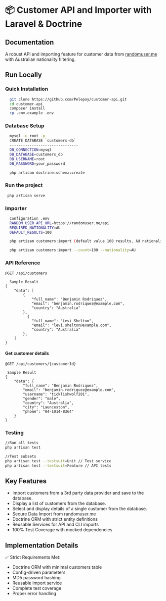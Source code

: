 # 📦 Customer API and Importer with Laravel & Doctrine
## Documentation

A robust API and importing feature for customer data from [randomuser.me](https://randomuser.me) with Australian nationality filtering.

## Run Locally

### Quick Installation

```bash
  git clone https://github.com/Pelepoy/customer-api.git
  cd customer-api
  composer install
  cp .env.example .env
```
### Database Setup
```bash
  mysql -u root -p
  CREATE DATABASE `customers-db`
  -------------------------------
  DB_CONNECTION=mysql
  DB_DATABASE=customers_db
  DB_USERNAME=root
  DB_PASSWORD=your_password

  php artisan doctrine:schema:create
```
### Run the project
```bash
 php artisan serve
```

### Importer
```bash
  Configuration .env
  RANDOM_USER_API_URL=https://randomuser.me/api
  REQUIRED_NATIONALITY=AU
  DEFAULT_RESULTS=100

  php artisan customers:import (default value 100 results, AU nationality)

  php artisan customers:import --count=100 --nationality=AU
```

### API Reference

```http
@GET /api/customers
```
```http
  Sample Result
{
    "data": [
        {
            "full_name": "Benjamin Rodriquez",
            "email": "benjamin.rodriquez@example.com",
            "country": "Australia"
        },
          {
            "full_name": "Levi Shelton",
            "email": "levi.shelton@example.com",
            "country": "Australia"
        },
    ]
}
```

#### Get customer details
```http
@GET /api/customers/{customerId}
```
```http
 Sample Result
{
    "data": {
        "full_name": "Benjamin Rodriquez",
        "email": "benjamin.rodriquez@example.com",
        "username": "ticklishwolf201",
        "gender": "male",
        "country": "Australia",
        "city": "Launceston",
        "phone": "04-1014-8364"
    }
}
```

### Testing
```bash
//Run all tests
php artisan test

//Test subsets
php artisan test --testsuit=Unit // Test service
php artisan test --testsuit=Feature // API tests
```

## Key Features
- Import customers from a 3rd party data provider and save to the database.
- Display a list of customers from the database.
- Select and display details of a single customer from the database.
- Secure Data Import from randomuser.me
- Doctrine ORM with strict entity definitions
- Reusable Services for API and CLI imports
- 100% Test Coverage with mocked dependencies

## Implementation Details
✅ Strict Requirements Met:

- Doctrine ORM with minimal customers table
- Config-driven parameters
- MD5 password hashing
- Reusable import service
- Complete test coverage
- Proper error handling